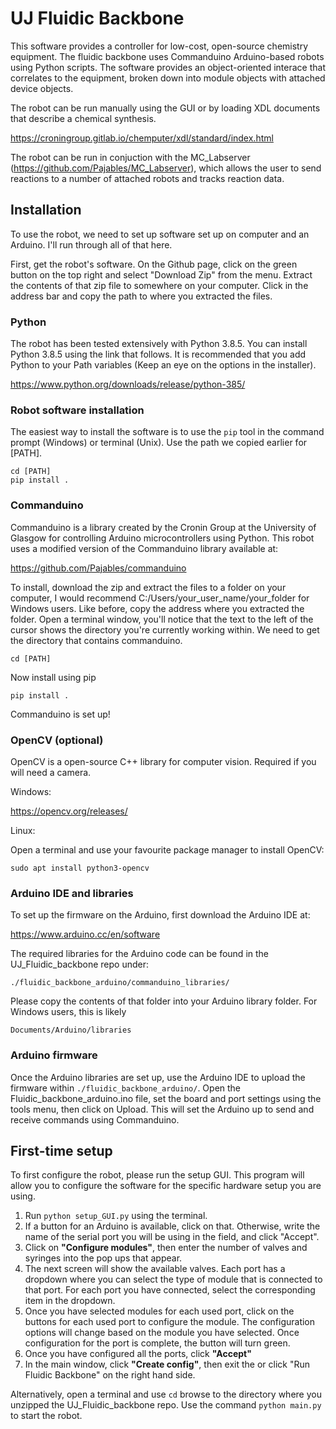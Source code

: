# **UJ Fluidic Backbone**

This software provides a controller for low-cost, open-source chemistry equipment. The fluidic backbone uses Commanduino Arduino-based robots using Python scripts. The software provides an object-oriented interace that correlates to the equipment, broken down into module objects with attached device objects. 

The robot can be run manually using the GUI or by loading XDL documents that describe a chemical synthesis. 

https://croningroup.gitlab.io/chemputer/xdl/standard/index.html

The robot can be run in conjuction with the MC_Labserver (https://github.com/Pajables/MC_Labserver), which allows the user to send reactions to a number of attached robots and tracks reaction data. 

## **Installation**

To use the robot, we need to set up software set up on computer and an Arduino. I'll run through all of that here.

First, get the robot's software. On the Github page, click on the green button on the top right and select "Download Zip" from the menu. Extract the contents of that zip file to somewhere on your computer. Click in the address bar and copy the path to where you extracted the files.

### **Python**

The robot has been tested extensively with Python 3.8.5. You can install Python 3.8.5 using the link that follows. It is recommended that you add Python to your Path variables (Keep an eye on the options in the installer). 

https://www.python.org/downloads/release/python-385/

### **Robot software installation**

The easiest way to install the software is to use the `pip` tool in the command prompt (Windows) or terminal (Unix). Use the path we copied earlier for [PATH]. 

```
cd [PATH]
pip install .
```

### **Commanduino**

 Commanduino is a library created by the Cronin Group at the University of Glasgow for controlling Arduino microcontrollers using Python. This robot uses a modified version of the Commanduino library available at:

https://github.com/Pajables/commanduino

To install, download the zip and extract the files to a folder on your computer, I would recommend C:/Users/your_user_name/your_folder for Windows users. Like before, copy the address where you extracted the folder. Open a terminal window, you'll notice that the text to the left of the cursor shows the directory you're currently working within. We need to get the directory that contains commanduino. 

`cd [PATH] `

Now install using pip

`pip install .`

Commanduino is set up!

### **OpenCV** (optional)

OpenCV is a open-source C++ library for computer vision. Required if you will need a camera. 

Windows:

https://opencv.org/releases/

Linux:

Open a terminal and use your favourite package manager to install OpenCV:

`sudo apt install python3-opencv`

### **Arduino IDE and libraries**

To set up the firmware on the Arduino, first download the Arduino IDE at:

https://www.arduino.cc/en/software

The required libraries for the Arduino code can be found in the UJ_Fluidic_backbone repo under: 

`./fluidic_backbone_arduino/commanduino_libraries/`

Please copy the contents of that folder into your Arduino library folder. For Windows users, this is likely

`Documents/Arduino/libraries`

### **Arduino firmware**

Once the Arduino libraries are set up, use the Arduino IDE to upload the firmware within `./fluidic_backbone_arduino/`. Open the Fluidic_backbone_arduino.ino file, set the board and port settings using the tools menu, then click on Upload. This will set the Arduino up to send and receive commands using Commanduino. 

## First-time setup

To first configure the robot, please run the setup GUI. This program will allow you to configure the software for the specific hardware setup you are using.

1. Run `python setup_GUI.py` using the terminal.
2. If a button for an Arduino is available, click on that. Otherwise, write the name of the serial port you will be using in the field, and click "Accept".
3. Click on **"Configure modules"**, then enter the number of valves and syringes into the pop ups that appear.
4. The next screen will show the available valves. Each port has a dropdown where you can select the type of module that is connected to that port. For each port you have connected, select the corresponding item in the dropdown.
5. Once you have selected modules for each used port, click on the buttons for each used port to configure the module. The configuration options will change based on the module you have selected. Once configuration for the port is complete, the button will turn green.
6. Once you have configured all the ports, click **"Accept"**
7. In the main window, click **"Create config"**, then exit the or click "Run Fluidic Backbone" on the right hand side. 

Alternatively, open a terminal and use `cd` browse to the directory where you unzipped the UJ_Fluidic_backbone repo. Use the command `python main.py` to start the robot.

